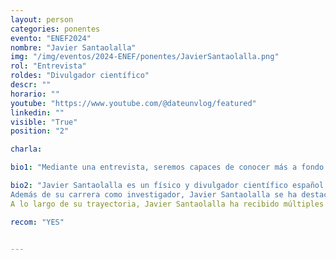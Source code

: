 ```yaml
---
layout: person
categories: ponentes
evento: "ENEF2024"
nombre: "Javier Santaolalla"
img: "/img/eventos/2024-ENEF/ponentes/JavierSantaolalla.png"
rol: "Entrevista"
roldes: "Divulgador científico"
descr: ""
horario: ""
youtube: "https://www.youtube.com/@dateunvlog/featured"
linkedin: ""
visible: "True"
position: "2"

charla: 

bio1: "Mediante una entrevista, seremos capaces de conocer más a fondo todo lo que nos puede aportar Javier."

bio2: "Javier Santaolalla es un físico y divulgador científico español conocido por su trabajo en la popularización de la ciencia y su capacidad para comunicar conceptos complejos de manera accesible y entretenida. Es doctor en Física de Partículas por la Universidad de Cantabria y formó parte del equipo de investigación del CERN (Organización Europea para la Investigación Nuclear), donde trabajó en experimentos relacionados con el Gran Colisionador de Hadrones (LHC). Durante su tiempo en el CERN, Santaolalla contribuyó a estudios sobre la búsqueda de partículas fundamentales y la comprensión de las leyes del universo a escalas subatómicas.
Además de su carrera como investigador, Javier Santaolalla se ha destacado en la divulgación científica a través de múltiples plataformas. Es uno de los miembros fundadores del proyecto "Big Van Ciencia", un grupo de científicos que combina la ciencia con el humor y el teatro para llevar la física y otras disciplinas científicas al gran público. Santaolalla también ha utilizado las redes sociales y YouTube para difundir conocimientos científicos, gestionando varios canales populares como 'Date un Vlog' y 'Date un Voltio', donde explica temas de física y tecnología de manera clara y divertida. Su enfoque dinámico y carismático le ha permitido alcanzar a una amplia audiencia, convirtiéndose en un referente de la divulgación científica en el mundo hispanohablante.
A lo largo de su trayectoria, Javier Santaolalla ha recibido múltiples reconocimientos por su labor educativa y su capacidad para inspirar a jóvenes y adultos a interesarse por la ciencia. Ha publicado varios libros de divulgación, como 'El bosón de Higgs no te va a hacer la cama' y '¿Qué hace un bosón como tú en un Big Bang como este?', que exploran conceptos de física moderna y astrofísica con un estilo accesible y humorístico. Además, ha participado en programas de televisión y radio, y ha impartido conferencias en instituciones educativas y eventos científicos en todo el mundo, consolidándose como una de las figuras más influyentes en la comunicación de la ciencia."

recom: "YES"


---
```

